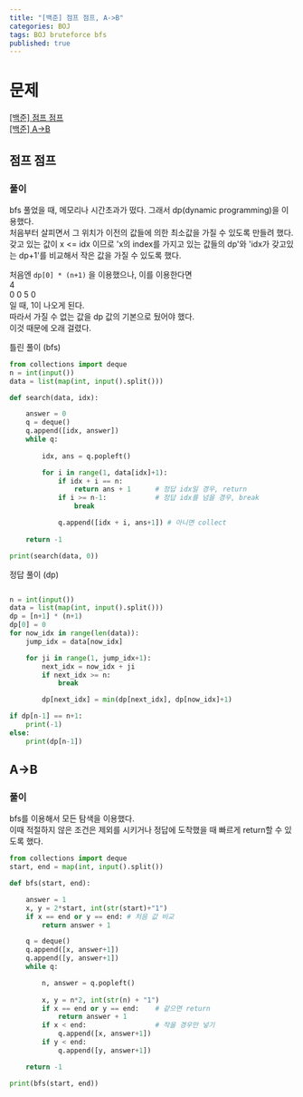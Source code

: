 ```yaml
---
title: "[백준] 점프 점프, A->B"
categories: BOJ
tags: BOJ bruteforce bfs
published: true
---
```


# 문제

[[백준] 점프 점프](https://www.acmicpc.net/problem/11060)  
[[백준] A->B](https://www.acmicpc.net/problem/16953)  

## 점프 점프

### 풀이

bfs 풀었을 때, 메모리나 시간초과가 떴다. 그래서 dp(dynamic programming)을 이용했다.  
처음부터 살피면서 그 위치가 이전의 값들에 의한 최소값을 가질 수 있도록 만들려 했다.  
갖고 있는 값이 x <= idx 이므로 'x의 index를 가지고 있는 값들의 dp'와 'idx가 갖고있는 dp+1'를
 비교해서 작은 값을 가질 수 있도록 했다.  

처음엔 `dp[0] * (n+1)` 을 이용했으나, 이를 이용한다면  
4  
0 0 5 0  
일 때, 1이 나오게 된다.  
따라서 가질 수 없는 값을 dp 값의 기본으로 뒀어야 했다.  
이것 때문에 오래 걸렸다.  


틀린 풀이 (bfs)

```python
from collections import deque
n = int(input())
data = list(map(int, input().split()))

def search(data, idx):

    answer = 0
    q = deque()
    q.append([idx, answer])
    while q:
        
        idx, ans = q.popleft()

        for i in range(1, data[idx]+1):
            if idx + i == n:
                return ans + 1      # 정답 idx일 경우, return
            if i >= n-1:            # 정답 idx를 넘을 경우, break
                break

            q.append([idx + i, ans+1]) # 아니면 collect
    
    return -1

print(search(data, 0))

```

정답 풀이 (dp)

```python

n = int(input())
data = list(map(int, input().split()))
dp = [n+1] * (n+1)
dp[0] = 0
for now_idx in range(len(data)):
    jump_idx = data[now_idx]

    for ji in range(1, jump_idx+1):
        next_idx = now_idx + ji
        if next_idx >= n:
            break

        dp[next_idx] = min(dp[next_idx], dp[now_idx]+1)

if dp[n-1] == n+1:
    print(-1)
else:
    print(dp[n-1])

```


## A->B

### 풀이

bfs를 이용해서 모든 탐색을 이용했다.  
이때 적절하지 않은 조건은 제외를 시키거나 정답에 도착했을 때 빠르게 return할 수 있도록 했다.

```python
from collections import deque
start, end = map(int, input().split())

def bfs(start, end):

    answer = 1
    x, y = 2*start, int(str(start)+"1")
    if x == end or y == end: # 처음 값 비교
        return answer + 1

    q = deque()
    q.append([x, answer+1])
    q.append([y, answer+1])
    while q:

        n, answer = q.popleft()
        
        x, y = n*2, int(str(n) + "1")
        if x == end or y == end:    # 같으면 return
            return answer + 1
        if x < end:                 # 작을 경우만 넣기
            q.append([x, answer+1])
        if y < end:
            q.append([y, answer+1])

    return -1

print(bfs(start, end))
```

